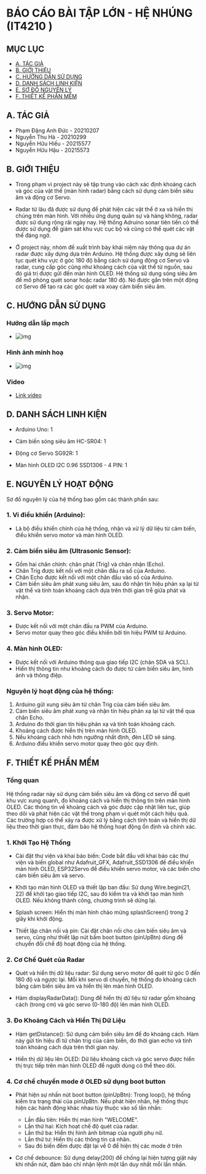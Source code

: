 # BÁO CÁO BÀI TẬP LỚN - HỆ NHÚNG (IT4210 )

## MỤC LỤC 
- [A. TÁC GIẢ](#A-TÁC-GIẢ)
- [B. GIỚI THIỆU](#B-GIỚI-THIỆU)
- [C. HƯỚNG DẪN SỬ DỤNG](#C-HƯỚNG-DẪN-SỬ-DỤNG)
- [D. DANH SÁCH LINH KIỆN](#D-DANH-SÁCH-LINH-KIỆN)
- [E. SƠ ĐỒ NGUYÊN LÝ](#E-SƠ-ĐỒ-NGUYÊN-LÝ)
- [F. THIẾT KẾ PHẦN MỀM](#F-THIẾT-KẾ-PHẦN-MỀM)

## A. TÁC GIẢ
- Phạm Đặng Anh Đức - 20210207
- Nguyễn Thu Hà - 20210299
- Nguyễn Hữu Hiếu - 20215577
- Nguyễn Hữu Hậu - 20215573

## B. GIỚI THIỆU

- Trong phạm vi project này sẽ tập trung vào cách xác định khoảng cách và góc của vật thể (màn hình radar) bằng cách sử dụng cảm biến siêu âm và động cơ Servo. 

- Radar từ lâu đã được sử dụng để phát hiện các vật thể ở xa và hiển thị chúng trên màn hình. Với nhiều ứng dụng quân sự và hàng không, radar được sử dụng rộng rãi ngày nay. Hệ thống Adruino sonar tiên tiến có thể được sử dụng để giám sát khu vực cục bộ và cũng có thể quét các vật thể đáng ngờ. 

- Ở project này, nhóm đề xuất trình bày khái niệm này thông qua dự án radar được xây dựng dựa trên Arduino. Hệ thống được xây dựng sẽ liên tục quét khu vực ở góc 180 độ bằng cách sử dụng động cơ Servo và radar, cung cấp góc cũng như khoảng cách của vật thể từ nguồn, sau đó giá trị được gửi đến màn hình OLED. Hệ thống sử dụng sóng siêu âm để mô phỏng quét sonar hoặc radar 180 độ. Nó được gắn trên một động cơ Servo để tạo ra các góc quét và xoay cảm biến siêu âm.
## C. HƯỚNG DẪN SỬ DỤNG

### Hướng dẫn lắp mạch 
- ![img](./assets/thiet_ke_mach.png)

### Hình ảnh minh hoạ
- ![img](./assets/anh_minh_hoa.jpg)

### Video 
- [Link video](./assets/demo_video.mp4)


## D. DANH SÁCH LINH KIỆN
- Arduino Uno: 1

- Cảm biến sóng siêu âm HC-SR04: 1

- Động cơ Servo SG92R: 1

- Màn hình OLED I2C 0.96 SSD1306 - 4 PIN: 1 


## E. NGUYÊN LÝ HOẠT ĐỘNG

Sơ đồ nguyên lý của hệ thống bao gồm các thành phần sau:

### 1. Vi điều khiển (Arduino):
   - Là bộ điều khiển chính của hệ thống, nhận và xử lý dữ liệu từ cảm biến, điều khiển servo motor và màn hình OLED.

### 2. Cảm biến siêu âm (Ultrasonic Sensor):
   - Gồm hai chân chính: chân phát (Trig) và chân nhận (Echo).
   - Chân Trig được kết nối với một chân đầu ra số của Arduino.
   - Chân Echo được kết nối với một chân đầu vào số của Arduino.
   - Cảm biến siêu âm phát xung siêu âm, sau đó nhận tín hiệu phản xạ lại từ vật thể và tính toán khoảng cách dựa trên thời gian trễ giữa phát và nhận.

### 3. Servo Motor:
   - Được kết nối với một chân đầu ra PWM của Arduino.
   - Servo motor quay theo góc điều khiển bởi tín hiệu PWM từ Arduino.

### 4. Màn hình OLED:
   - Được kết nối với Arduino thông qua giao tiếp I2C (chân SDA và SCL).
   - Hiển thị thông tin như khoảng cách đo được từ cảm biến siêu âm, hình ảnh và thông điệp.

### Nguyên lý hoạt động của hệ thống:

1. Arduino gửi xung siêu âm từ chân Trig của cảm biến siêu âm.
2. Cảm biến siêu âm phát xung và nhận tín hiệu phản xạ lại từ vật thể qua chân Echo.
3. Arduino đo thời gian tín hiệu phản xạ và tính toán khoảng cách.
4. Khoảng cách được hiển thị trên màn hình OLED.
5. Nếu khoảng cách nhỏ hơn ngưỡng nhất định, đèn LED sẽ sáng.
6. Arduino điều khiển servo motor quay theo góc quy định.


## F. THIẾT KẾ PHẦN MỀM
### Tổng quan

Hệ thống radar này sử dụng cảm biến siêu âm và động cơ servo để quét khu vực xung quanh, đo khoảng cách và hiển thị thông tin trên màn hình OLED. Các thông tin về khoảng cách và góc được cập nhật liên tục, giúp theo dõi và phát hiện các vật thể trong phạm vi quét một cách hiệu quả. Các trường hợp có thể xảy ra được xử lý bằng cách tính toán và hiển thị dữ liệu theo thời gian thực, đảm bảo hệ thống hoạt động ổn định và chính xác.

### 1. Khởi Tạo Hệ Thống

- Cài đặt thư viện và khai báo biến: Code bắt đầu với khai báo các thư viện và biến global như Adafruit_GFX, Adafruit_SSD1306 để điều khiển màn hình OLED, ESP32Servo để điều khiển servo motor, và các biến cho cảm biến siêu âm và servo.

- Khởi tạo màn hình OLED và thiết lập ban đầu: Sử dụng Wire.begin(21, 22) để khởi tạo giao tiếp I2C, sau đó kiểm tra và khởi tạo màn hình OLED. Nếu không thành công, chương trình sẽ dừng lại.

- Splash screen: Hiển thị màn hình chào mừng splashScreen() trong 2 giây khi khởi động.

- Thiết lập chân nối và pin: Cài đặt chân nối cho cảm biến siêu âm và servo, cũng như thiết lập nút bấm boot button (pinUpBtn) dùng để chuyển đổi chế độ hoạt động của hệ thống.

### 2. Cơ Chế Quét của Radar

- Quét và hiển thị dữ liệu radar: Sử dụng servo motor để quét từ góc 0 đến 180 độ và ngược lại. Mỗi khi servo di chuyển, hệ thống đo khoảng cách bằng cảm biến siêu âm và hiển thị lên màn hình OLED.

- Hàm displayRadarData(): Dùng để hiển thị dữ liệu từ radar gồm khoảng cách (trong cm) và góc servo (0-180 độ) lên màn hình OLED.

### 3. Đo Khoảng Cách và Hiển Thị Dữ Liệu
- Hàm getDistance(): Sử dụng cảm biến siêu âm để đo khoảng cách. Hàm này gửi tín hiệu đi từ chân trig của cảm biến, đo thời gian echo và tính toán khoảng cách dựa trên thời gian này.

- Hiển thị dữ liệu lên OLED: Dữ liệu khoảng cách và góc servo được hiển thị trực tiếp trên màn hình OLED để người dùng có thể theo dõi.

### 4. Cơ chế chuyển mode ở OLED sử dụng boot button
- Phát hiện sự nhấn nút boot button (pinUpBtn): Trong loop(), hệ thống kiểm tra trạng thái của pinUpBtn. Nếu phát hiện nhấn, hệ thống thực hiện các hành động khác nhau tùy thuộc vào số lần nhấn:

    - Lần đầu tiên: Hiển thị màn hình "WELCOME".
    - Lần thứ hai: Kích hoạt chế độ quét của radar.
    - Lần thứ ba: Hiển thị hình ảnh bitmap của người phụ nữ.
    - Lần thứ tư: Hiển thị các thông tin cá nhân.
    - Sau đó biến đếm được đặt lại về 0 để hiện thị các mode ở trên

- Cơ chế debounce: Sử dụng delay(200) để chống lại hiện tượng giật nảy khi nhấn nút, đảm bảo chỉ nhận lệnh một lần duy nhất mỗi lần nhấn.
